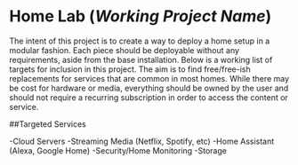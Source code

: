 # Home Lab (*Working Project Name*)

The intent of this project is to create a way to deploy a home setup in a modular fashion. Each piece should be deployable without any requirements, aside from the base installation. Below is a working list of targets for inclusion in this project. The aim is to find free/free-ish replacements for services that are common in most homes. While there may be cost for hardware or media, everything should be owned by the user and should not require a recurring subscription in order to access the content or service.

##Targeted Services

-Cloud Servers
-Streaming Media (Netflix, Spotify, etc)
-Home Assistant (Alexa, Google Home)
-Security/Home Monitoring
-Storage
